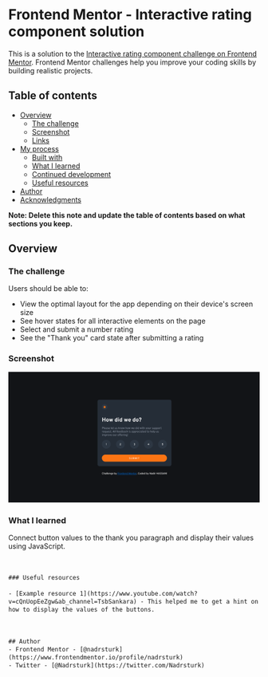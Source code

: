 # Frontend Mentor - Interactive rating component solution

This is a solution to the [Interactive rating component challenge on Frontend Mentor](https://www.frontendmentor.io/challenges/interactive-rating-component-koxpeBUmI). Frontend Mentor challenges help you improve your coding skills by building realistic projects. 

## Table of contents

- [Overview](#overview)
  - [The challenge](#the-challenge)
  - [Screenshot](#screenshot)
  - [Links](#links)
- [My process](#my-process)
  - [Built with](#built-with)
  - [What I learned](#what-i-learned)
  - [Continued development](#continued-development)
  - [Useful resources](#useful-resources)
- [Author](#author)
- [Acknowledgments](#acknowledgments)

**Note: Delete this note and update the table of contents based on what sections you keep.**

## Overview

### The challenge

Users should be able to:

- View the optimal layout for the app depending on their device's screen size
- See hover states for all interactive elements on the page
- Select and submit a number rating
- See the "Thank you" card state after submitting a rating

### Screenshot

![screenshot](./screenshot.png)



### What I learned

Connect button values to the thank you paragraph and display their values using JavaScript.
```


### Useful resources

- [Example resource 1](https://www.youtube.com/watch?v=cQnUopEeZgw&ab_channel=TsbSankara) - This helped me to get a hint on how to display the values of the buttons.



## Author
- Frontend Mentor - [@nadrsturk](https://www.frontendmentor.io/profile/nadrsturk)
- Twitter - [@Nadrsturk](https://twitter.com/Nadrsturk)
